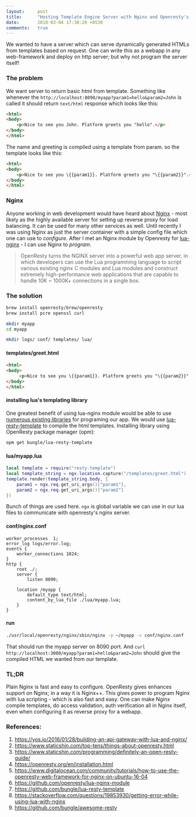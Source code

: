 ```yaml
---
layout:     post
title:      "Hosting Template Engine Server with Nginx and Openresty's Lua Plugin"
date:       2018-03-04 17:30:20 +0530
comments:   true
---
```


We wanted to have a server which can serve dynamically generated HTMLs from templates based on request. One can write this as a webapp in any web-framework and deploy on http server; but why not program the server itself!

### The problem
We want server to return basic html from template. Something like whenever the `http://localhost:8090/myapp?param1=hello&param2=John` is called it should return `text/html` response which looks like this:
```html
<html>
<body>
    <p>Nice to see you John. Platform greets you "hello".</p>
</body>
</html>
```

The name and greeting is compiled using a template from param. so the template looks like this:
```html
<html>
<body>
    <p>Nice to see you \{{param1}}. Platform greets you "\{{param2}}".</p>
</body>
</html>
```

### Nginx
Anyone working in web development would have heard about [Nginx](https://www.nginx.com/) - most likely as the highly available server for setting up reverse proxy for load balancing. It can be used for many other services as well. Until recently I was using Nginx as just the server container with a simple config file which one can use to _configure_. After I met an Nginx module by Openresty for [lua-nginx](https://github.com/openresty/lua-nginx-module) - I can use Nginx to _program_.

> OpenResty turns the NGINX server into a powerful web app server, in which developers can use the Lua programming language to script various existing nginx C modules and Lua modules and construct extremely high-performance web applications that are capable to handle 10K ~ 1000K+ connections in a single box.

### The solution
```bash
brew install openresty/brew/openresty
brew install pcre openssl curl

mkdir myapp
cd myapp

mkdir logs/ conf/ templates/ lua/
```

#### templates/greet.html
```html
<html>
<body>
     <p>Nice to see you \{{param1}}. Platform greets you "\{{param2}}".</p>
</body>
</html>
```

#### installing lua's templating library
One greatest benefit of using lua-nginx module would be able to use [numerous existing libraries](https://github.com/bungle/awesome-resty) for programing our app.
We would use [lua-resty-template](https://github.com/bungle/lua-resty-template) to compile the html templates. Installing library using OpenResty package manager (opm):
```bash
opm get bungle/lua-resty-template
```

#### lua/myapp.lua
```lua
local template = require("resty.template")
local template_string = ngx.location.capture("/templates/greet.html")
template.render(template_string.body, {
    param1 = ngx.req.get_uri_args()["param1"],
    param2 = ngx.req.get_uri_args()["param2"]
})
```

Bunch of things are used here. `ngx` is global variable we can use in our lua files to communicate with openresty's nginx server.

#### conf/nginx.conf
```nginx
worker_processes  1;
error_log logs/error.log;
events {
    worker_connections 1024;
}
http {
    root ./;
    server {
        listen 8090;

	location /myapp {
		default_type text/html;
		content_by_lua_file ./lua/myapp.lua;
	}
}
```

#### run
```bash
./usr/local/openresty/nginx/sbin/nginx -p ~/myapp -c conf/nginx.conf
```

That should run the myapp server on 8090 port. And `curl http://localhost:3000/myapp?param1=hello&param2=John` should give the compiled HTML we wanted from our template.

### TL;DR
Plain Nginx is fast and easy to configure. OpenResty gives enhances support on Nginx; in a way it is Nginx++. This gives power to program Nginx with lua scripting - which is also fast and easy. One can make Nginx compile templates, do access validation, auth verification all in Nginx itself, even when configuring it as reverse proxy for a webapp.

### References:
1. https://yos.io/2016/01/28/building-an-api-gateway-with-lua-and-nginx/
1. https://www.staticshin.com/top-tens/things-about-openresty.html
1. https://www.staticshin.com/programming/definitely-an-open-resty-guide/
1. https://openresty.org/en/installation.html
1. https://www.digitalocean.com/community/tutorials/how-to-use-the-openresty-web-framework-for-nginx-on-ubuntu-16-04
1. https://github.com/openresty/lua-nginx-module
1. https://github.com/bungle/lua-resty-template
1. https://stackoverflow.com/questions/19853930/getting-error-while-using-lua-with-nginx
1. https://github.com/bungle/awesome-resty
